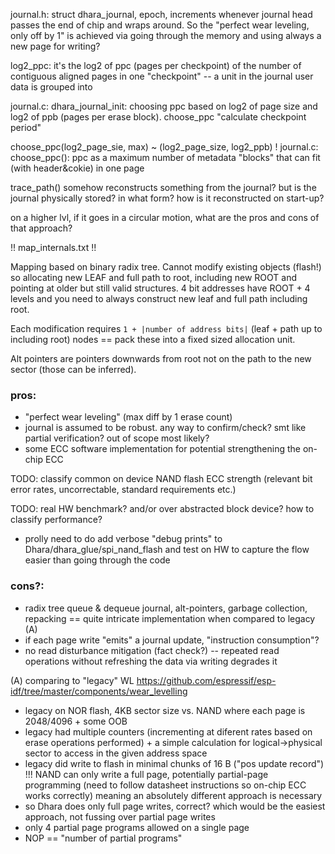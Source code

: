 journal.h: struct dhara_journal, epoch, increments whenever journal head passes the end of chip
and wraps around. So the "perfect wear leveling, only off by 1" is achieved via going through
the memory and using always a new page for writing? 

log2_ppc: it's the log2 of ppc (pages per checkpoint) of the number of contiguous aligned pages in one "checkpoint" -- a unit in the journal user data is grouped into

journal.c: dhara_journal_init: choosing ppc based on log2 of page size and log2 of ppb (pages per  erase block). choose_ppc "calculate checkpoint period"

choose_ppc(log2_page_sie, max) ~ (log2_page_size, log2_ppb)
! journal.c: choose_ppc(): ppc as a maximum number of metadata "blocks" that can fit (with header&cokie) in one page

trace_path() somehow reconstructs something from the journal? but is the journal
physically stored? in what form? how is it reconstructed on start-up?

on a higher lvl, if it goes in a circular motion, what are the pros and cons of that approach?

!! map_internals.txt !!

Mapping based on binary radix tree. Cannot modify existing objects (flash!) so allocating new LEAF and full path to root, including new ROOT and pointing at older but still valid structures. 4 bit addresses have ROOT + 4 levels and you need to always construct new leaf and full path including root.

Each modification requires `1 + |number of address bits|` (leaf + path up to including root) nodes == pack these into a fixed sized allocation unit.

Alt pointers are pointers downwards from root not on the path to the new sector (those can be inferred).


### pros:
- "perfect wear leveling" (max diff by 1 erase count)
- journal is assumed to be robust. any way to confirm/check? smt like partial verification? out of scope most likely?
- some ECC software implementation for potential strengthening the on-chip ECC

TODO: classify common on device NAND flash ECC strength (relevant bit error rates, uncorrectable, standard requirements etc.)

TODO: real HW benchmark? and/or over abstracted block device? how to classify performance?
 - prolly need to do add verbose "debug prints" to Dhara/dhara_glue/spi_nand_flash and test on HW to capture the flow easier than going through the code

### cons?:
- radix tree queue & dequeue journal, alt-pointers, garbage collection, repacking == quite intricate implementation when compared to legacy (A)
- if each page write "emits" a journal update, "instruction consumption"?
- no read disturbance mitigation (fact check?) -- repeated read operations without refreshing the data via writing degrades it

(A) comparing to "legacy" WL https://github.com/espressif/esp-idf/tree/master/components/wear_levelling
- legacy on NOR flash, 4KB sector size vs. NAND where each page is 2048/4096 + some OOB
- legacy had multiple counters (incrementing at diferent rates based on erase operations performed) + a simple calculation for logical->physical sector to access in the given address space
- legacy did write to flash in minimal chunks of 16 B ("pos update record") !!! NAND can only write a full page, potentially partial-page programming (need to follow datasheet instructions so on-chip ECC works correctly) meaning an absolutely different approach is necessary
- so Dhara does only full page writes, correct? which would be the easiest approach, not fussing over partial page writes
- only 4 partial page programs allowed on a single page
- NOP == "number of partial programs"
